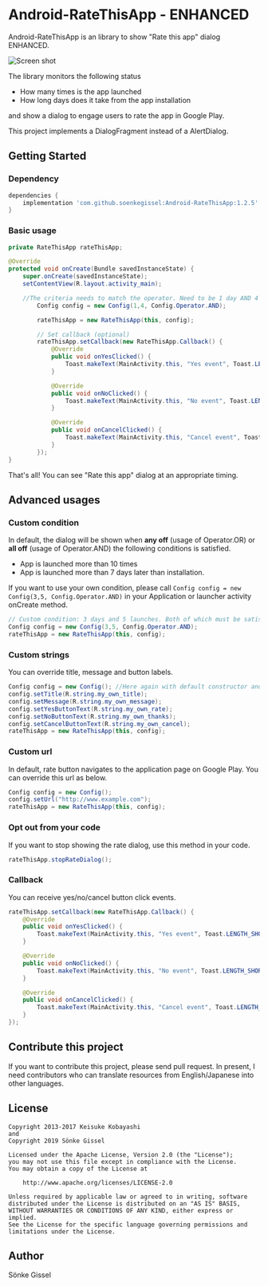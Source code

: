 Android-RateThisApp - ENHANCED
===================

Android-RateThisApp is an library to show "Rate this app" dialog ENHANCED.

![Screen shot](https://raw.github.com/kobakei/Android-RateThisApp/master/screenshot_resized.png)

The library monitors the following status

* How many times is the app launched
* How long days does it take from the app installation

and show a dialog to engage users to rate the app in Google Play.

This project implements a DialogFragment instead of a AlertDialog.

## Getting Started

### Dependency

```groovy
dependencies {
    implementation 'com.github.soenkegissel:Android-RateThisApp:1.2.5'
}
```

### Basic usage

```java
private RateThisApp rateThisApp;

@Override
protected void onCreate(Bundle savedInstanceState) {
    super.onCreate(savedInstanceState);
    setContentView(R.layout.activity_main);

    //The criteria needs to match the operator. Need to be 1 day AND 4 launches.
        Config config = new Config(1,4, Config.Operator.AND);

        rateThisApp = new RateThisApp(this, config);

        // Set callback (optional)
        rateThisApp.setCallback(new RateThisApp.Callback() {
            @Override
            public void onYesClicked() {
                Toast.makeText(MainActivity.this, "Yes event", Toast.LENGTH_SHORT).show();
            }

            @Override
            public void onNoClicked() {
                Toast.makeText(MainActivity.this, "No event", Toast.LENGTH_SHORT).show();
            }

            @Override
            public void onCancelClicked() {
                Toast.makeText(MainActivity.this, "Cancel event", Toast.LENGTH_SHORT).show();
            }
        });
}
```

That's all! You can see "Rate this app" dialog at an appropriate timing.

## Advanced usages

### Custom condition

In default, the dialog will be shown when **any off** (usage of Operator.OR) or **all off** (usage of Operator.AND) the following conditions is satisfied.

* App is launched more than 10 times
* App is launched more than 7 days later than installation.

If you want to use your own condition, please call `Config config = new Config(3,5, Config.Operator.AND)` in your Application or launcher activity onCreate method.

```java
// Custom condition: 3 days and 5 launches. Both of which must be satisfied.
Config config = new Config(3,5, Config.Operator.AND);
rateThisApp = new RateThisApp(this, config);
```

### Custom strings

You can override title, message and button labels.

```java
Config config = new Config(); //Here again with default constructor and 7 days and 10 launches with OR operator.
config.setTitle(R.string.my_own_title);
config.setMessage(R.string.my_own_message);
config.setYesButtonText(R.string.my_own_rate);
config.setNoButtonText(R.string.my_own_thanks);
config.setCancelButtonText(R.string.my_own_cancel);
rateThisApp = new RateThisApp(this, config);
```

### Custom url

In default, rate button navigates to the application page on Google Play. You can override this url as below.

```java
Config config = new Config();
config.setUrl("http://www.example.com");
rateThisApp = new RateThisApp(this, config);
```

### Opt out from your code

If you want to stop showing the rate dialog, use this method in your code.

```java
rateThisApp.stopRateDialog();
```

### Callback

You can receive yes/no/cancel button click events.

```java
rateThisApp.setCallback(new RateThisApp.Callback() {
    @Override
    public void onYesClicked() {
        Toast.makeText(MainActivity.this, "Yes event", Toast.LENGTH_SHORT).show();
    }

    @Override
    public void onNoClicked() {
        Toast.makeText(MainActivity.this, "No event", Toast.LENGTH_SHORT).show();
    }

    @Override
    public void onCancelClicked() {
        Toast.makeText(MainActivity.this, "Cancel event", Toast.LENGTH_SHORT).show();
    }
});
```

## Contribute this project

If you want to contribute this project, please send pull request.
In present, I need contributors who can translate resources from English/Japanese into other languages.

## License

```
Copyright 2013-2017 Keisuke Kobayashi
and
Copyright 2019 Sönke Gissel

Licensed under the Apache License, Version 2.0 (the "License");
you may not use this file except in compliance with the License.
You may obtain a copy of the License at

    http://www.apache.org/licenses/LICENSE-2.0

Unless required by applicable law or agreed to in writing, software
distributed under the License is distributed on an "AS IS" BASIS,
WITHOUT WARRANTIES OR CONDITIONS OF ANY KIND, either express or implied.
See the License for the specific language governing permissions and
limitations under the License.
```

## Author

Sönke Gissel
